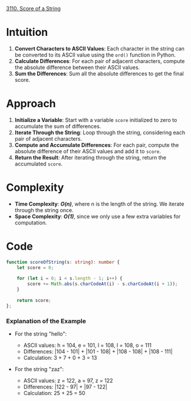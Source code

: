 [3110. Score of a String](https://leetcode.com/problems/score-of-a-string/)

# Intuition

1. **Convert Characters to ASCII Values**: Each character in the string can be converted to its ASCII value using the `ord()` function in Python.
2. **Calculate Differences**: For each pair of adjacent characters, compute the absolute difference between their ASCII values.
3. **Sum the Differences**: Sum all the absolute differences to get the final score.

# Approach

1. **Initialize a Variable**: Start with a variable `score` initialized to zero to accumulate the sum of differences.
2. **Iterate Through the String**: Loop through the string, considering each pair of adjacent characters.
3. **Compute and Accumulate Differences**: For each pair, compute the absolute difference of their ASCII values and add it to `score`.
4. **Return the Result**: After iterating through the string, return the accumulated `score`.

# Complexity

- **Time Complexity**: ***O(n)***, where n is the length of the string. We iterate through the string once.
- **Space Complexity**: ***O(1)***, since we only use a few extra variables for computation.

# Code
```typescript
function scoreOfString(s: string): number {
    let score = 0;
    
    for (let i = 0; i < s.length - 1; i++) {
        score += Math.abs(s.charCodeAt(i) - s.charCodeAt(i + 1));
    }
    
    return score;
};

```

### Explanation of the Example

- For the string "hello":
  - ASCII values: h = 104, e = 101, l = 108, l = 108, o = 111
  - Differences: |104 - 101| + |101 - 108| + |108 - 108| + |108 - 111|
  - Calculation: 3 + 7 + 0 + 3 = 13

- For the string "zaz":
  - ASCII values: z = 122, a = 97, z = 122
  - Differences: |122 - 97| + |97 - 122|
  - Calculation: 25 + 25 = 50